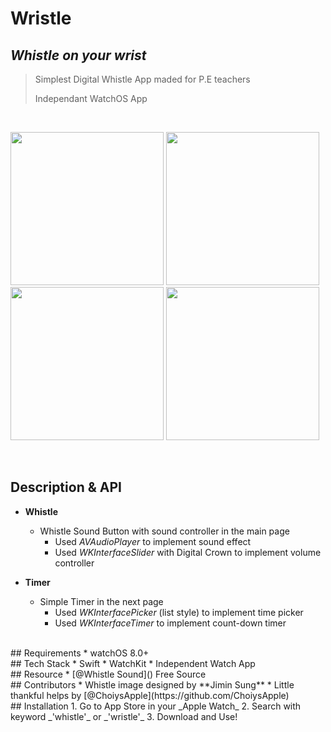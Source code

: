 # Wristle

## _Whistle on your wrist_
> Simplest Digital Whistle App maded for P.E teachers    
> 
> Independant WatchOS App                

</br>   
<p float="left">
  <img src="https://user-images.githubusercontent.com/47246760/173627160-e800fe2c-96d6-49b0-b78b-d6b79f67cadc.gif" width="245" />
  <img src="https://user-images.githubusercontent.com/47246760/173628718-e1911484-1111-4321-b240-eb29192d1983.gif" width="245" /> 
  <img src="https://user-images.githubusercontent.com/47246760/173628767-11f03004-3e65-4c0e-ad20-06f8aaeddc10.gif" width="245" />
  <img src="https://user-images.githubusercontent.com/47246760/173628921-a982cc39-d61d-452c-a0da-90f7fe7b4fd1.gif" width="245" />
</p>
</br>   

## Description & API
* **Whistle**
  * Whistle Sound Button with sound controller in the main page
    * Used _AVAudioPlayer_ to implement sound effect
    * Used _WKInterfaceSlider_ with Digital Crown to implement volume controller

* **Timer** 
  * Simple Timer in the next page
    * Used _WKInterfacePicker_ (list style) to implement time picker
    * Used _WKInterfaceTimer_ to implement count-down timer 

</br>   
## Requirements
* watchOS 8.0+

</br>   
## Tech Stack
* Swift
* WatchKit
* Independent Watch App

</br>   
## Resource
* [@Whistle Sound]() Free Source

</br>   
## Contributors
* Whistle image designed by **Jimin Sung**
* Little thankful helps by [@ChoiysApple](https://github.com/ChoiysApple)

</br>   
## Installation
1. Go to App Store in your _Apple Watch_ 
2. Search with keyword _'whistle'_ or _'wristle'_
3. Download and Use!
